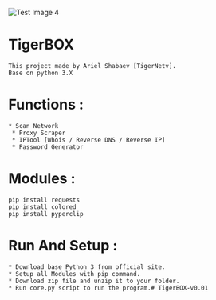 ![Test Image 4](https://github.com/TigerNetv/TigerBOX-v0.01/picture.jpg)


# TigerBOX
```
This project made by Ariel Shabaev [TigerNetv].
Base on python 3.X
```
# Functions :
```
* Scan Network
 * Proxy Scraper
 * IPTool [Whois / Reverse DNS / Reverse IP]
 * Password Generator
```

# Modules :
```
pip install requests
pip install colored
pip install pyperclip
```
 # Run And Setup :
 ```
 * Download base Python 3 from official site.
 * Setup all Modules with pip command.
 * Download zip file and unzip it to your folder.
 * Run core.py script to run the program.# TigerBOX-v0.01
```
